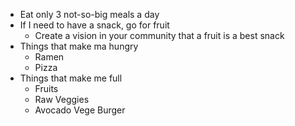 - Eat only 3 not-so-big meals a day
- If I need to have a snack, go for fruit
	- Create a vision in your community that a fruit is a best snack
- Things that make ma hungry
	- Ramen
	- Pizza
- Things that make me full
	- Fruits
	- Raw Veggies
	- Avocado Vege Burger